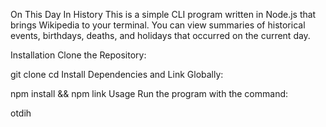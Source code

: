 On This Day In History
This is a simple CLI program written in Node.js that brings Wikipedia to your terminal. You can view summaries of historical events, birthdays, deaths, and holidays that occurred on the current day.

Installation
Clone the Repository:

git clone <repository-url>
cd <repository-folder>
Install Dependencies and Link Globally:

npm install && npm link
Usage
Run the program with the command:

otdih
